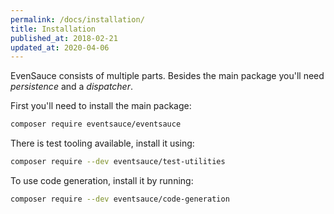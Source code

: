 ```yaml
---
permalink: /docs/installation/
title: Installation
published_at: 2018-02-21
updated_at: 2020-04-06
---
```


EvenSauce consists of multiple parts. Besides the main package you'll need _persistence_ and a _dispatcher_.

First you'll need to install the main package:

```bash
composer require eventsauce/eventsauce
```

There is test tooling available, install it using:

```bash
composer require --dev eventsauce/test-utilities
```

To use code generation, install it by running:

```bash
composer require --dev eventsauce/code-generation
```
